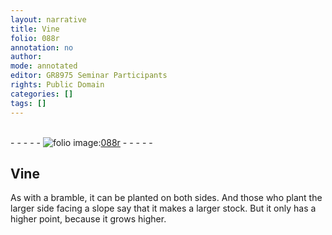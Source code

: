 ```yaml
---
layout: narrative
title: Vine
folio: 088r
annotation: no
author:
mode: annotated
editor: GR8975 Seminar Participants
rights: Public Domain
categories: []
tags: []
---
```


 <br/>- - - - - <a href="http://gallica.bnf.fr/ark:/12148/btv1b10500001g/f181.image"><img src="../assets/photo-icon.png" alt="folio image: " style="display:inline-block; margin-bottom:-3px;"/>088r</a> - - - - - <br/> 
## Vine

 
 As with a bramble, it can be planted on both sides. And those who plant the larger side facing a slope say that it makes a larger stock. But it only has a higher point, because it grows higher. 
 